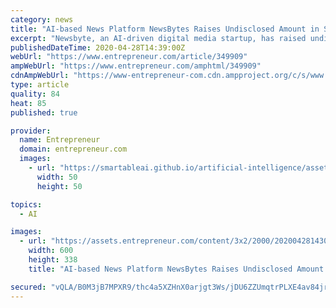 ```yaml
---
category: news
title: "AI-based News Platform NewsBytes Raises Undisclosed Amount in Series A Round"
excerpt: "Newsbyte, an AI-driven digital media startup, has raised undisclosed amount in Series A funding round led by North Base Media, a US-based global venture capital firm specialized in media. The round also saw participation from new investor JITO Angels and the company’s existing investor,"
publishedDateTime: 2020-04-28T14:39:00Z
webUrl: "https://www.entrepreneur.com/article/349909"
ampWebUrl: "https://www.entrepreneur.com/amphtml/349909"
cdnAmpWebUrl: "https://www-entrepreneur-com.cdn.ampproject.org/c/s/www.entrepreneur.com/amphtml/349909"
type: article
quality: 84
heat: 85
published: true

provider:
  name: Entrepreneur
  domain: entrepreneur.com
  images:
    - url: "https://smartableai.github.io/artificial-intelligence/assets/images/organizations/entrepreneur.com-50x50.jpg"
      width: 50
      height: 50

topics:
  - AI

images:
  - url: "https://assets.entrepreneur.com/content/3x2/2000/20200428143008-newsbytes.jpeg?width=600&crop=16:9"
    width: 600
    height: 338
    title: "AI-based News Platform NewsBytes Raises Undisclosed Amount in Series A Round"

secured: "vQLA/B0M3jB7MPXR9/thc4a5XZHnX0arjgt3Ws/jDU6ZZUmqtrPLXE4av84jrK05tEE/OWOBVq8y+7fSM2GFEfgpa4FSMlJUg1PQkWdZIUFYh6NWUTIr/VFk6TOe7wR1+Ye8wDD8umSCYys4xYTDbfbRUb7LfNVKwD014jPoUxx3DiZ+gKSXcAkug9bhWlI6uMea4tOVacsKscohjjo3vP5v+X7H6Q/o2ABN7tORclaB9a0g9dQ++2jjnug69or6QIETGRXP9zB66SwbLw3WsLuB+qJikUEhsawd3cGQeL/xlUBX4XLnjKWY1BKy5QUjA/a8nrz2kqCoCpfyh7t9KcyLkuggK/CL1MKfP8z99vKKm8UcQ0yQhp9SwE7KFHmNUQk0AdelGNYP+9A+FMEr/H0Sd9N7SjBjv8FwsxgIgQhZQNzniw/1Pu1OJm7O1S/oV1o5GJxmr5ujrGzd93Zm8TnL6KSu11Eh8n4D/9aWj4s=;Wt6nT7PbYooCL5pD3I7vww=="
---
```


